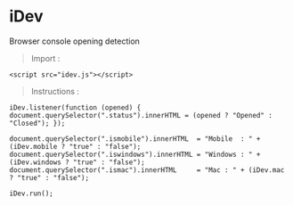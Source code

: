 # iDev

Browser console opening detection


> Import :

`<script src="idev.js"></script>`

> Instructions :

`iDev.listener(function (opened) {
  document.querySelector(".status").innerHTML = (opened ? "Opened" : "Closed");
});`

`document.querySelector(".ismobile").innerHTML  = "Mobile  : " + (iDev.mobile ? "true" : "false");`
`document.querySelector(".iswindows").innerHTML = "Windows : " + (iDev.windows ? "true" : "false");`
`document.querySelector(".ismac").innerHTML     = "Mac : " + (iDev.mac ? "true" : "false");`

`iDev.run();`
